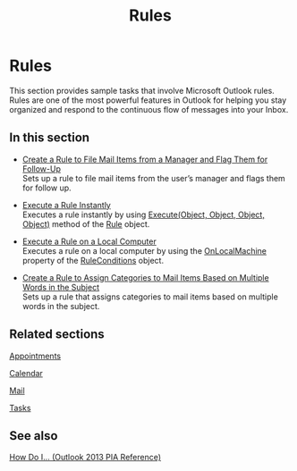 ﻿---
title: Rules
TOCTitle: Rules
ms:assetid: dea67b05-d223-4917-8dc6-9c48ef1481ce
ms:mtpsurl: https://msdn.microsoft.com/en-us/library/Ff424480(v=office.15)
ms:contentKeyID: 55119908
ms.date: 07/24/2014
mtps_version: v=office.15
---

# Rules

This section provides sample tasks that involve Microsoft Outlook rules. Rules are one of the most powerful features in Outlook for helping you stay organized and respond to the continuous flow of messages into your Inbox.

## In this section

  - [Create a Rule to File Mail Items from a Manager and Flag Them for Follow-Up](how-to-create-a-rule-to-file-mail-items-from-a-manager-and-flag-them-for-follow-up.md)  
    Sets up a rule to file mail items from the user’s manager and flags them for follow up.

  - [Execute a Rule Instantly](how-to-execute-a-rule-instantly.md)  
    Executes a rule instantly by using [Execute(Object, Object, Object, Object)](https://msdn.microsoft.com/en-us/library/bb645769\(v=office.15\)) method of the [Rule](https://msdn.microsoft.com/en-us/library/bb647152\(v=office.15\)) object.

  - [Execute a Rule on a Local Computer](how-to-execute-a-rule-on-a-local-computer.md)  
    Executes a rule on a local computer by using the [OnLocalMachine](https://msdn.microsoft.com/en-us/library/bb612005\(v=office.15\)) property of the [RuleConditions](https://msdn.microsoft.com/en-us/library/bb610965\(v=office.15\)) object.

  - [Create a Rule to Assign Categories to Mail Items Based on Multiple Words in the Subject](how-to-create-a-rule-to-assign-categories-to-mail-items-based-on-multiple-words-in-the-subject.md)  
    Sets up a rule that assigns categories to mail items based on multiple words in the subject.

## Related sections

[Appointments](appointments.md)

[Calendar](calendar.md)

[Mail](mail.md)

[Tasks](tasks.md)

## See also



[How Do I... (Outlook 2013 PIA Reference)](how-do-i-outlook-2013-pia-reference.md)

